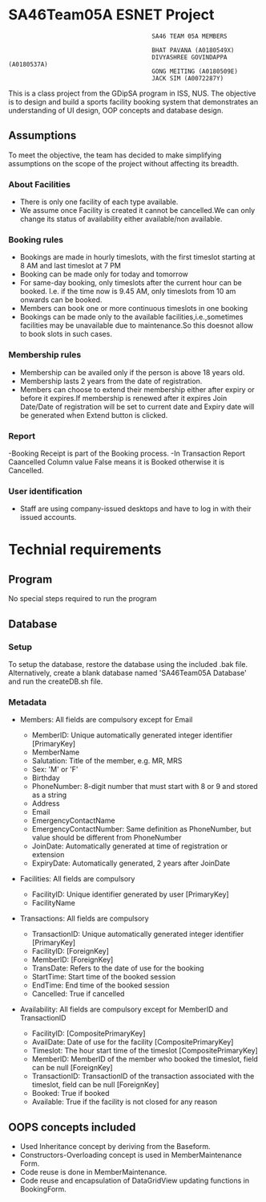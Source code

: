 # SA46Team05A ESNET Project

                                            SA46 TEAM 05A MEMBERS 
                                            
                                            BHAT PAVANA (A0180549X)
                                            DIVYASHREE GOVINDAPPA (A0180537A)
                                            GONG MEITING (A0180509E)
                                            JACK SIM (A0072287Y)


This is a class project from the GDipSA program in ISS, NUS. The objective is to design and build a sports facility booking system that demonstrates an understanding of UI design, OOP concepts and database design.

## Assumptions
To meet the objective, the team has decided to make simplifying assumptions on the scope of the project without affecting its breadth.

### About Facilities
- There is only one facility of each type available.
- We assume once Facility is created  it cannot be cancelled.We can only change its status of availability either
  available/non available.
  
### Booking rules
- Bookings are made in hourly timeslots, with the first timeslot starting at 8 AM and last timeslot at 7 PM
- Booking can be made only for today and tomorrow
- For same-day booking, only timeslots after the current hour can be booked. I.e. if the time now is 9.45 AM, only timeslots from 10 am     onwards can be booked.
- Members can book one or more continuous timeslots in one booking
- Bookings can be made only to the available facilities,i.e.,sometimes facilities may be unavailable due to maintenance.So this doesnot       allow to book slots in such cases.

### Membership rules
- Membership can be availed only if the person is above 18 years old.
- Membership lasts 2 years from the date of registration.
- Members can choose to extend their membership either after expiry or before it expires.If membership is renewed after it expires 
  Join Date/Date of registration will be set to current date and Expiry date will be generated when Extend button is clicked. 
  
### Report
-Booking Receipt is part of the Booking process.
-In Transaction Report Caancelled Column value False  means it is Booked otherwise it is Cancelled. 

### User identification
- Staff are using company-issued desktops and have to log in with their issued accounts.

# Technial requirements
## Program
No special steps required to run the program

## Database
### Setup
To setup the database, restore the database using the included .bak file. Alternatively, create a blank database named 'SA46Team05A Database' and run the createDB.sh file.

### Metadata
- Members: All fields are compulsory except for Email
  - MemberID: Unique automatically generated integer identifier  \[PrimaryKey\]
  - MemberName
  - Salutation: Title of the member, e.g. MR, MRS
  - Sex: 'M' or 'F'
  - Birthday
  - PhoneNumber: 8-digit number that must start with 8 or 9 and stored as a string
  - Address
  - Email
  - EmergencyContactName
  - EmergencyContactNumber: Same definition as PhoneNumber, but value should be different from PhoneNumber
  - JoinDate: Automatically generated at time of registration or extension
  - ExpiryDate: Automatically generated, 2 years after JoinDate

- Facilities: All fields are compulsory
  - FacilityID: Unique identifier generated by user \[PrimaryKey\]
  - FacilityName
  
- Transactions: All fields are compulsory
  - TransactionID: Unique automatically generated integer identifier  \[PrimaryKey\]
  - FacilityID: \[ForeignKey\]
  - MemberID: \[ForeignKey\]
  - TransDate: Refers to the date of use for the booking
  - StartTime: Start time of the booked session
  - EndTime: End time of the booked session
  - Cancelled: True if cancelled
  
- Availability: All fields are compulsory except for MemberID and TransactionID
  - FacilityID: \[CompositePrimaryKey\]
  - AvailDate: Date of use for the facility \[CompositePrimaryKey\]
  - Timeslot: The hour start time of the timeslot \[CompositePrimaryKey\]
  - MemberID: MemberID of the member who booked the timeslot, field can be null \[ForeignKey\]
  - TransactionID: TransactionID of the transaction associated with the timeslot, field can be null \[ForeignKey\]
  - Booked: True if booked
  - Available: True if the facility is not closed for any reason
  
## OOPS concepts included
- Used Inheritance concept by deriving from the Baseform.
- Constructors-Overloading concept is used in MemberMaintenance Form.
- Code reuse is done in MemberMaintenance.
- Code reuse and encapsulation of DataGridView updating functions in BookingForm. 


